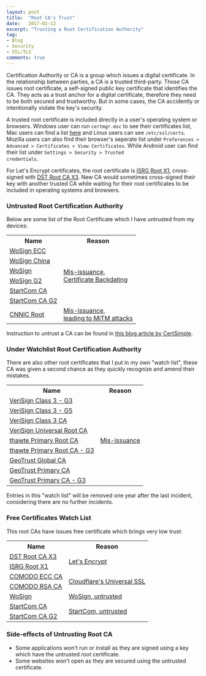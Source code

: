 ```yaml
---
layout: post
title:  "Root CA's Trust"
date:   2017-02-12
excerpt: "Trusting a Root Certification Authority"
tag:
- Blog
- Security
- SSL/TLS
comments: true
---
```

Certification Authority or CA is a group which issues a digital certificate. In the relationship between parties, a CA is a trusted third-party. Those CA issues root certificate, a self-signed public key certificate that identifies the CA. They acts as a trust anchor for a digital certificate, therefore they need to be both secured and trustworthy. But in some cases, the CA accidently or intentionally violate the key's security.

A trusted root certificate is included directly in a user's operating system or browsers. Windows user can run <code>certmgr.msc</code> to see their certificates list, Mac users can find a list <a href="https://support.apple.com/en-us/HT20285" target="_blank" rel="noopener noreferrer">here</a> and Linux users can see <code>/etc/ssl/certs</code>. Mozilla users can also find their browser's seperate list under <code>Preferences > Advanced > Certificates > View Certificates</code>. While Android user can find their list under <code>Settings > Security > Trusted credentials</code>.

For Let's Encrypt certificates, the root certificate is <a href="https://crt.sh/?caid=7394" target="_blank" rel="noopener noreferrer">ISRG Root X1</a>, cross-signed with <a href="https://crt.sh/?caid=276" target="_blank" rel="noopener noreferrer">DST Root CA X3</a>. New CA would sometimes cross-signed their key with another trusted CA while waiting for their root certificates to be included in operating systems and browsers.

### Untrusted Root Certification Authority

Below are some list of the Root Certificate which I have untrusted from my devices:
<table>
<tbody>
<tr>
<th>Name</th>
<th>Reason</th>
</tr>
<tr>
<td><a href="https://crt.sh/?caid=5969" target="_blank" rel="noopener noreferrer">WoSign ECC</a></td>
<td rowspan="6"><a href="https://groups.google.com/d/topic/mozilla.dev.security.policy/k9PBmyLCi8I/discussion" target="_blank" rel="noopener noreferrer">Mis-issuance,<br />Certificate Backdating</a></td>
</tr>
<tr>
<td><a href="https://crt.sh/?caid=1450" target="_blank" rel="noopener noreferrer">WoSign China</a></td>
</tr>
<tr>
<td><a href="https://crt.sh/?caid=1425" target="_blank" rel="noopener noreferrer">WoSign</a></td>
</tr>
<tr>
<td><a href="https://crt.sh/?caid=5919" target="_blank" rel="noopener noreferrer">WoSign G2</a></td>
</tr>
<tr>
<td><a href="https://crt.sh/?caid=84" target="_blank" rel="noopener noreferrer">StartCom CA</a></td>
</tr>
<tr>
<td><a href="https://crt.sh/?caid=239" target="_blank" rel="noopener noreferrer">StartCom CA G2</a></td>
</tr>
<tr>
<td><a href="https://crt.sh/?caid=347" target="_blank" rel="noopener noreferrer">CNNIC Root</a></td>
<td><a href="https://security.googleblog.com/2015/03/maintaining-digital-certificate-security.html" target="_blank" rel="noopener noreferrer">Mis-issuance,<br/>leading to MiTM attacks</a></td>
</tr>
</tbody>
</table>
Instruction to untrust a CA can be found in <a href="https://certsimple.com/blog/control-the-ssl-cas-your-browser-trusts" target="_blank" rel="noopener noreferrer">this blog article by CertSimple</a>.

### Under Watchlist Root Certification Authority

There are also other root certificates that I put in my own "watch list", these CA was given a second chance as they quickly recognize and amend their mistakes.
<table>
<tbody>
<tr>
<th>Name</th>
<th>Reason</th>
</tr>
<tr>
<td><a href="https://crt.sh/?caid=443" target="_blank" rel="noopener noreferrer">VeriSign Class 3 - G3</a></td>
<td rowspan="9"><a href="https://groups.google.com/d/topic/mozilla.dev.security.policy/fyJ3EK2YOP8/discussion" target="_blank" rel="noopener noreferrer">Mis-issuance</a></td>
</tr>
<tr>
<td><a href="https://crt.sh/?caid=26" target="_blank" rel="noopener noreferrer">VeriSign Class 3 - G5</a></td>
</tr>
<tr>
<td><a href="https://crt.sh/?caid=25" target="_blank" rel="noopener noreferrer">VeriSign Class 3 CA</a></td>
</tr>
<tr>
<td><a href="https://crt.sh/?caid=1110" target="_blank" rel="noopener noreferrer">VeriSign Universal Root CA</a></td>
</tr>
<tr>
<td><a href="https://crt.sh/?caid=14" target="_blank" rel="noopener noreferrer">thawte Primary Root CA</a></td>
</tr>
<tr>
<td><a href="https://crt.sh/?caid=808" target="_blank" rel="noopener noreferrer">thawte Primary Root CA - G3</a></td>
</tr>
<tr>
<td><a href="https://crt.sh/?caid=5" target="_blank" rel="noopener noreferrer">GeoTrust Global CA</a></td>
</tr>
<tr>
<td><a href="https://crt.sh/?caid=67" target="_blank" rel="noopener noreferrer">GeoTrust Primary CA</a></td>
</tr>
<tr>
<td><a href="https://crt.sh/?caid=969" target="_blank" rel="noopener noreferrer">GeoTrust Primary CA - G3</a></td>
</tr>
</tbody>
</table>
Entries in this "watch list" will be removed one year after the last incident, considering there are no further incidents. 

### Free Certificates Watch List

This root CAs have issues free certificate which brings very low trust:
<table>
<tbody>
<tr>
<th>Name</th>
<th>Reason</th>
</tr>
<tr>
<td><a href="https://crt.sh/?caid=276" target="_blank" rel="noopener noreferrer">DST Root CA X3</a></td>
<td rowspan="2"><a href="https://letsencrypt.org" target="_blank" rel="noopener noreferrer">Let's Encrypt</a></td>
</tr>
<tr>
<td><a href="https://crt.sh/?caid=7394" target="_blank" rel="noopener noreferrer">ISRG Root X1</a></td>
</tr>
<tr>
<td><a href="https://crt.sh/?caid=1388" target="_blank" rel="noopener noreferrer">COMODO ECC CA</a></td>
<td rowspan="2"><a href="https://blog.cloudflare.com/introducing-universal-ssl/" target="_blank" rel="noopener noreferrer">Cloudflare's Universal SSL</a></td>
</tr>
<tr>
<td><a href="https://crt.sh/?caid=1112" target="_blank" rel="noopener noreferrer">COMODO RSA CA</a></td>
</tr>
<tr>
<td><a href="https://crt.sh/?caid=1425" target="_blank" rel="noopener noreferrer">WoSign</a></td>
<td><a href="https://www.wosign.com/english/freeSSL.htm" target="_blank" rel="noopener noreferrer">WoSign, untrusted</a></td>
</tr>
<tr>
<td><a href="https://crt.sh/?caid=84" target="_blank" rel="noopener noreferrer">StartCom CA</a></td>
<td rowspan="2"><a href="https://www.startssl.com/?app=1" target="_blank" rel="noopener noreferrer">StartCom, untrusted</a></td>
</tr>
<tr>
<td><a href="https://crt.sh/?caid=239" target="_blank" rel="noopener noreferrer">StartCom CA G2</a></td>
</tr>
</tbody>
</table>

### Side-effects of Untrusting Root CA
* Some applications won't run or install as they are signed using a key which have the untrusted root certificate.
* Some websites won't open as they are secured using the untrusted certificate.